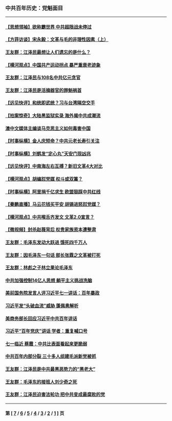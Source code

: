 ### 中共百年历史：党魁面目
---
#### [【思想领袖】欲称霸世界 中共超限战未停过](../../pages/nf1176107/n13745142.md?01070430) 
#### [【方菲访谈】宋永毅：文革与毛的非理性因素（上）](../../pages/nf1176107/n13469956.md?01070430) 
#### [王友群：江泽民最想让人们遗忘的是什么？](../../pages/nf1176107/n13408949.md?01070430) 
#### [【横河观点】中国共产运动拐点 暴严重衰老迹象](../../pages/nf1176107/n13388333.md?01070430) 
#### [王友群：江泽民与108名中共亿元贪官](../../pages/nf1176107/n13352358.md?01070430) 
#### [王友群：江泽民是活摘器官的罪魁祸首](../../pages/nf1176107/n13336903.md?01070430) 
#### [【远见快评】和统即武统？习与台湾隔空交手](../../pages/nf1176107/n13297739.md?01070430) 
#### [【拍案惊奇】大陆黑监狱实录 海外揭中共成潮流](../../pages/nf1176107/n13288853.md?01070430) 
#### [澳中文媒体主编谈马克思主义如何毒害中国](../../pages/nf1176107/n13257387.md?01070430) 
#### [【时事纵横】金人庆短命？中共元老长寿引关注](../../pages/nf1176107/n13217934.md?01070430) 
#### [【时事纵横】刘鹤发“定心丸”天安门现凶兆](../../pages/nf1176107/n13215416.md?01070430) 
#### [【远见快评】中南海左右互搏？新旧文革4大对比](../../pages/nf1176107/n13214745.md?01070430) 
#### [【横河观点】胡编怼党媒 权斗或双簧？](../../pages/nf1176107/n13210864.md?01070430) 
#### [【时事纵横】阿里捐千亿求生 欧盟狠踩中共红线](../../pages/nf1176107/n13206431.md?01070430) 
#### [【秦鹏直播】马云花钱买平安 胡锡进怒怼党媒？](../../pages/nf1176107/n13206392.md?01070430) 
#### [【横河观点】中共喉舌齐发文 文革2.0宣言？](../../pages/nf1176107/n13201248.md?01070430) 
#### [【微视频】封杀赵薇背后 权贵家族资本遭整肃](../../pages/nf1176107/n13197798.md?01070430) 
#### [王友群：毛泽东发动大跃进 饿死四千万人](../../pages/nf1176107/n13177158.md?01070430) 
#### [王友群：因毛泽东一句话 部长张霖之文革被打死](../../pages/nf1176107/n13161711.md?01070430) 
#### [王友群：林彪之子林立果论毛泽东](../../pages/nf1176107/n13128622.md?01070430) 
#### [中共加强控制14亿人思想 躺平主义挑战洗脑](../../pages/nf1176107/n13094299.md?01070430) 
#### [美前国务院发言人评习近平七一讲话：百年暴政](../../pages/nf1176107/n13066986.md?01070430) 
#### [习近平发“头破血流”威胁 蓬佩奥解析](../../pages/nf1176107/n13063604.md?01070430) 
#### [美商务部长回应习近平中共百年讲话](../../pages/nf1176107/n13062903.md?01070430) 
#### [习近平“百年党庆”讲话 学者：重复喊口号](../../pages/nf1176107/n13061411.md?01070430) 
#### [七一临近 蔡霞：中共比表面看起来更脆弱](../../pages/nf1176107/n13056418.md?01070430) 
#### [中共百年内部分裂 三十多人组建毛派新党被抓](../../pages/nf1176107/n13044023.md?01070430) 
#### [王友群：江泽民是中共最黑恶势力的“黑老大”](../../pages/nf1176107/n13022180.md?01070430) 
#### [王友群：毛泽东的接班人刘少奇之死](../../pages/nf1176107/n12991772.md?01070430) 
#### [王友群：江泽民迫害法轮功 把中共变成最腐败的党](../../pages/nf1176107/n12947347.md?01070430) 

---
#### 第 [ [7](./7.md?01070430) / [6](./6.md?01070430) / [5](./5.md?01070430) / [4](./4.md?01070430) / [3](./3.md?01070430) / [2](./2.md?01070430) / [1](./1.md?01070430) ] 页
